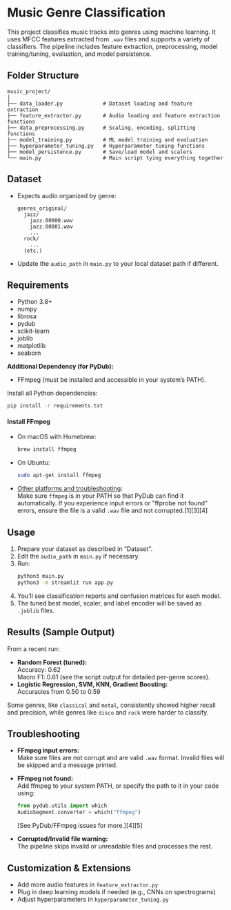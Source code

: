 # Music Genre Classification

This project classifies music tracks into genres using machine learning. It uses MFCC features extracted from `.wav` files and supports a variety of classifiers. The pipeline includes feature extraction, preprocessing, model training/tuning, evaluation, and model persistence.

## Folder Structure

```
music_project/
│
├── data_loader.py             # Dataset loading and feature extraction
├── feature_extractor.py       # Audio loading and feature extraction functions
├── data_preprocessing.py      # Scaling, encoding, splitting functions
├── model_training.py          # ML model training and evaluation
├── hyperparameter_tuning.py   # Hyperparameter tuning functions
├── model_persistence.py       # Save/load model and scalers
└── main.py                    # Main script tying everything together
```

## Dataset

- Expects audio organized by genre:
  ```
  genres_original/
    jazz/
      jazz.00000.wav
      jazz.00001.wav
      ...
    rock/
      ...
    (etc.)
  ```
- Update the `audio_path` in `main.py` to your local dataset path if different.

## Requirements

- Python 3.8+
- numpy
- librosa
- pydub
- scikit-learn
- joblib
- matplotlib
- seaborn

**Additional Dependency (for PyDub):**
- FFmpeg (must be installed and accessible in your system’s PATH).

Install all Python dependencies:

```bash
pip install -r requirements.txt
```

#### Install FFmpeg

- On macOS with Homebrew:

  ```bash
  brew install ffmpeg
  ```

- On Ubuntu:

  ```bash
  sudo apt-get install ffmpeg
  ```

- [Other platforms and troubleshooting](https://stackoverflow.com/questions/tagged/pydub):  
  Make sure `ffmpeg` is in your PATH so that PyDub can find it automatically.
  If you experience input errors or "ffprobe not found" errors, ensure the file is a valid `.wav` file and not corrupted.[1][3][4]

## Usage

1. Prepare your dataset as described in “Dataset”.
2. Edit the `audio_path` in `main.py` if necessary.
3. Run:
   ```bash
   python3 main.py
   python3 -m streamlit run app.py
   ```
4. You’ll see classification reports and confusion matrices for each model.
5. The tuned best model, scaler, and label encoder will be saved as `.joblib` files.

## Results (Sample Output)

From a recent run:
- **Random Forest (tuned):**  
  Accuracy: 0.62  
  Macro F1: 0.61 (see the script output for detailed per-genre scores).  
- **Logistic Regression, SVM, KNN, Gradient Boosting:**  
  Accuracies from 0.50 to 0.59

Some genres, like `classical` and `metal`, consistently showed higher recall and precision, while genres like `disco` and `rock` were harder to classify.

## Troubleshooting

- **FFmpeg input errors:**  
  Make sure files are not corrupt and are valid `.wav` format. Invalid files will be skipped and a message printed.
- **FFmpeg not found:**  
  Add ffmpeg to your system PATH, or specify the path to it in your code using:
  ```python
  from pydub.utils import which
  AudioSegment.converter = which("ffmpeg")
  ```
  [See PyDub/FFmpeg issues for more.][4][5]

- **Corrupted/Invalid file warning:**  
  The pipeline skips invalid or unreadable files and processes the rest.

## Customization & Extensions

- Add more audio features in `feature_extractor.py`
- Plug in deep learning models if needed (e.g., CNNs on spectrograms)
- Adjust hyperparameters in `hyperparameter_tuning.py`
